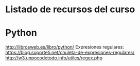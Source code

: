 # Listado de recursos del curso

# Python
http://librosweb.es/libro/python/
Expresiones regulares:
https://blog.soporteti.net/chuleta-de-expresiones-regulares/
http://w3.unpocodetodo.info/utiles/regex.php
